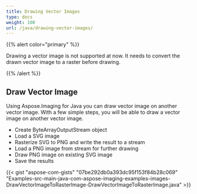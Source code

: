 ```yaml
---
title: Drawing Vector Images
type: docs
weight: 100
url: /java/drawing-vector-images/
---
```






{{% alert color="primary" %}} 

Drawing a vector image is not supported at now. It needs to convert the drawn vector image to a raster before drawing.

{{% /alert %}} 
## **Draw Vector Image**
Using Aspose.Imaging for Java you can draw vector image on another vector image. With a few simple steps, you will be able to draw a vector image on another vector image.

- Create ByteArrayOutputStream object
- Load a SVG image
- Rasterize SVG to PNG and write the result to a stream
- Load a PNG image from stream for further drawing
- Draw PNG image on existing SVG image
- Save the results



{{< gist "aspose-com-gists" "07be292db0a393dc95f153f84b28c069" "Examples-src-main-java-com-aspose-imaging-examples-images-DrawVectorImageToRasterImage-DrawVectorImageToRasterImage.java" >}}
